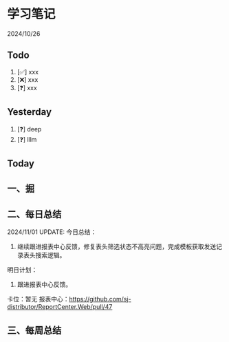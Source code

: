 # 学习笔记

2024/10/26

## Todo

1. [✅] xxx
2. [❌] xxx
3. [❓] xxx

## Yesterday

1. [❓] deep
2. [❓] lllm

## Today

## 一、掘

## 二、每日总结

2024/11/01 UPDATE:
今日总结：

1. 继续跟进报表中心反馈，修复表头筛选状态不高亮问题，完成模板获取发送记录表头搜索逻辑。

明日计划：

1. 跟进报表中心反馈。

卡位：暂无
报表中心：https://github.com/sj-distributor/ReportCenter.Web/pull/47

## 三、每周总结
